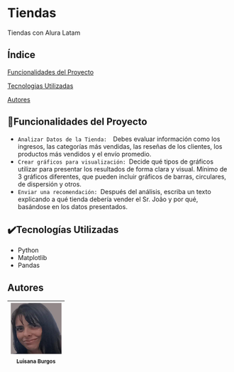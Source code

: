 # Tiendas

Tiendas con Alura Latam
## Índice

[Funcionalidades del Proyecto](#hammerfuncionalidades-del-proyecto)

[Tecnologias Utilizadas](#%EF%B8%8Ftecnologias-utilizadas)

[Autores](#autores)

## :hammer:Funcionalidades del Proyecto

- `Analizar Datos de la Tienda:  `Debes evaluar información como los ingresos, las categorías más vendidas, las reseñas de los clientes, los productos más vendidos y el envío promedio.
- `Crear gráficos para visualización: `Decide qué tipos de gráficos utilizar para presentar los resultados de forma clara y visual. Mínimo de 3 gráficos diferentes, que pueden incluir gráficos de barras, circulares, de dispersión y otros.
- `Enviar una recomendación: `Después del análisis, escriba un texto explicando a qué tienda debería vender el Sr. João y por qué, basándose en los datos presentados.

## ✔️Tecnologías Utilizadas
- Python
- Matplotlib
- Pandas

## Autores
| [<img src="https://github.com/lgbmdj77/Tiendas/blob/main/Foto%20de%20Luisana%20Burgos.jpg" width=115><br><sub>Luisana Burgos</sub>]((https://github.com/lgbmdj77/)) | 
|  :---: | 
